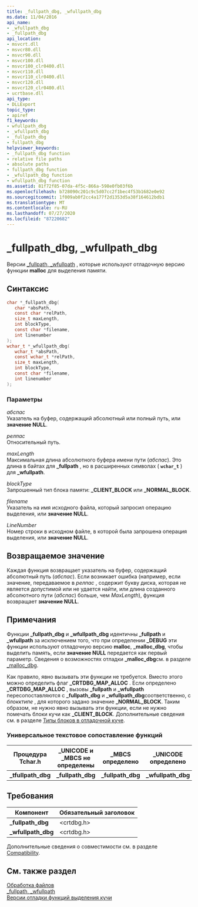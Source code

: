```yaml
---
title: _fullpath_dbg, _wfullpath_dbg
ms.date: 11/04/2016
api_name:
- _wfullpath_dbg
- _fullpath_dbg
api_location:
- msvcrt.dll
- msvcr80.dll
- msvcr90.dll
- msvcr100.dll
- msvcr100_clr0400.dll
- msvcr110.dll
- msvcr110_clr0400.dll
- msvcr120.dll
- msvcr120_clr0400.dll
- ucrtbase.dll
api_type:
- DLLExport
topic_type:
- apiref
f1_keywords:
- wfullpath_dbg
- _wfullpath_dbg
- _fullpath_dbg
- fullpath_dbg
helpviewer_keywords:
- _fullpath_dbg function
- relative file paths
- absolute paths
- fullpath_dbg function
- _wfullpath_dbg function
- wfullpath_dbg function
ms.assetid: 81f72f85-07da-4f5c-866a-598e0fb03f6b
ms.openlocfilehash: b728090c201c9c5d07cc2f1bec4f53b1682e0e92
ms.sourcegitcommit: 1f009ab0f2cc4a177f2d1353d5a38f164612bdb1
ms.translationtype: MT
ms.contentlocale: ru-RU
ms.lasthandoff: 07/27/2020
ms.locfileid: "87220682"
---
```

# <a name="_fullpath_dbg-_wfullpath_dbg"></a>_fullpath_dbg, _wfullpath_dbg

Версии [_fullpath, _wfullpath](fullpath-wfullpath.md) , которые используют отладочную версию функции **malloc** для выделения памяти.

## <a name="syntax"></a>Синтаксис

```C
char *_fullpath_dbg(
   char *absPath,
   const char *relPath,
   size_t maxLength,
   int blockType,
   const char *filename,
   int linenumber
);
wchar_t *_wfullpath_dbg(
   wchar_t *absPath,
   const wchar_t *relPath,
   size_t maxLength,
   int blockType,
   const char *filename,
   int linenumber
);
```

### <a name="parameters"></a>Параметры

*абспас*<br/>
Указатель на буфер, содержащий абсолютный или полный путь, или **значение NULL**.

*релпас*<br/>
Относительный путь.

*maxLength*<br/>
Максимальная длина абсолютного буфера имени пути (*абспас*). Это длина в байтах для **_fullpath** , но в расширенных символах ( **`wchar_t`** ) для **_wfullpath**.

*blockType*<br/>
Запрошенный тип блока памяти: **_CLIENT_BLOCK** или **_NORMAL_BLOCK**.

*filename*<br/>
Указатель на имя исходного файла, который запросил операцию выделения, или **значение NULL**.

*LineNumber*<br/>
Номер строки в исходном файле, в которой была запрошена операция выделения, или **значение NULL**.

## <a name="return-value"></a>Возвращаемое значение

Каждая функция возвращает указатель на буфер, содержащий абсолютный путь (*абспас*). Если возникает ошибка (например, если значение, передаваемое в *релпас* , содержит букву диска, которая не является допустимой или не удается найти, или длина созданного абсолютного пути (*абспас*) больше, чем *MaxLength*), функция возвращает **значение NULL**.

## <a name="remarks"></a>Примечания

Функции **_fullpath_dbg** и **_wfullpath_dbg** идентичны **_fullpath** и **_wfullpath** за исключением того, что при определении **_DEBUG** эти функции используют отладочную версию **malloc**, **_malloc_dbg**, чтобы выделить память, если **значение NULL** передается как первый параметр. Сведения о возможностях отладки **_malloc_dbg**см. в разделе [_malloc_dbg](malloc-dbg.md).

Как правило, явно вызывать эти функции не требуется. Вместо этого можно определить флаг **_CRTDBG_MAP_ALLOC** . Если определено **_CRTDBG_MAP_ALLOC** , вызовы **_fullpath** и **_wfullpath** пересопоставляются с **_fullpath_dbg** и **_wfullpath_dbg**соответственно, с *блокктипе* , для которого задано значение **_NORMAL_BLOCK**. Таким образом, не нужно явно вызывать эти функции, если не нужно помечать блоки кучи как **_CLIENT_BLOCK**. Дополнительные сведения см. в разделе [Типы блоков в отладочной куче](/visualstudio/debugger/crt-debug-heap-details).

### <a name="generic-text-routine-mappings"></a>Универсальное текстовое сопоставление функций

|Процедура Tchar.h|_UNICODE и _MBCS не определены|_MBCS определено|_UNICODE определено|
|---------------------|--------------------------------------|--------------------|-----------------------|
|**_tfullpath_dbg**|**_fullpath_dbg**|**_fullpath_dbg**|**_wfullpath_dbg**|

## <a name="requirements"></a>Требования

|Компонент|Обязательный заголовок|
|--------------|---------------------|
|**_fullpath_dbg**|\<crtdbg.h>|
|**_wfullpath_dbg**|\<crtdbg.h>|

Дополнительные сведения о совместимости см. в разделе [Compatibility](../../c-runtime-library/compatibility.md).

## <a name="see-also"></a>См. также раздел

[Обработка файлов](../../c-runtime-library/file-handling.md)<br/>
[_fullpath, _wfullpath](fullpath-wfullpath.md)<br/>
[Версии отладки функций выделения кучи](/visualstudio/debugger/debug-versions-of-heap-allocation-functions)<br/>
